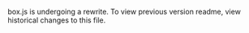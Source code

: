 box.js is undergoing a rewrite. To view previous version readme, view historical changes to this file.
